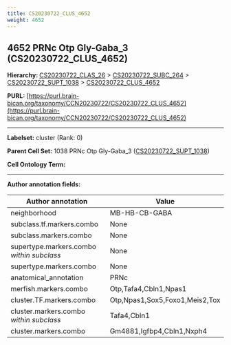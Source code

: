 ```yaml
---
title: CS20230722_CLUS_4652
weight: 4652
---
```

## 4652 PRNc Otp Gly-Gaba_3 (CS20230722_CLUS_4652)
<b>Hierarchy: </b>
[CS20230722_CLAS_26](../CS20230722_CLAS_26) >
[CS20230722_SUBC_264](../CS20230722_SUBC_264) >
[CS20230722_SUPT_1038](../CS20230722_SUPT_1038) >
[CS20230722_CLUS_4652](../CS20230722_CLUS_4652)

**PURL:** [https://purl.brain-bican.org/taxonomy/CCN20230722/CS20230722_CLUS_4652](https://purl.brain-bican.org/taxonomy/CCN20230722/CS20230722_CLUS_4652)

---


**Labelset:** cluster (Rank: 0)

**Parent Cell Set:** 1038 PRNc Otp Gly-Gaba_3 ([CS20230722_SUPT_1038](../CS20230722_SUPT_1038))



**Cell Ontology Term:** 

[MARKER GENES.]: #


---

[TRANSFERRED ANNOTATIONS.]: #


[AUTHOR ANNOTATION FIELDS.]: #


**Author annotation fields:**

| Author annotation | Value |
|-------------------|-------|
|neighborhood|MB-HB-CB-GABA|
|subclass.tf.markers.combo|None|
|subclass.markers.combo|None|
|supertype.markers.combo _within subclass_|None|
|supertype.markers.combo|None|
|anatomical_annotation|PRNc|
|merfish.markers.combo|Otp,Tafa4,Cbln1,Npas1|
|cluster.TF.markers.combo|Otp,Npas1,Sox5,Foxo1,Meis2,Tox|
|cluster.markers.combo _within subclass_|Tafa4,Cbln1|
|cluster.markers.combo|Gm4881,Igfbp4,Cbln1,Nxph4|
